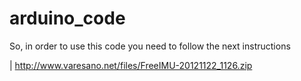 arduino_code
============

So, in order to use this code you need to follow the next instructions

| http://www.varesano.net/files/FreeIMU-20121122_1126.zip


